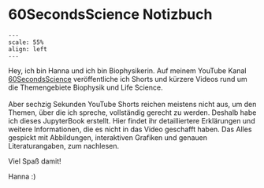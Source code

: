 # 60SecondsScience Notizbuch

```{figure} ./00_Profilbild.png
---
scale: 55%
align: left
---
```
Hey, ich bin Hanna und ich bin Biophysikerin. Auf meinem YouTube Kanal [60SecondsScience](https://www.youtube.com/@60SecondsScience_DE) veröffentliche ich Shorts und kürzere Videos rund um die Themengebiete Biophysik und Life Science.
<br>
<br>
Aber sechzig Sekunden YouTube Shorts reichen meistens nicht aus, um den Themen, über die ich spreche, vollständig gerecht zu werden. Deshalb habe ich dieses JupyterBook erstellt. Hier findet ihr detailliertere Erklärungen und weitere Informationen, die es nicht in das Video geschafft haben. Das Alles gespickt mit Abbildungen, interaktiven Grafiken und genauen Literaturangaben, zum nachlesen. 

Viel Spaß damit!


Hanna :)

```{tableofcontents}
```
